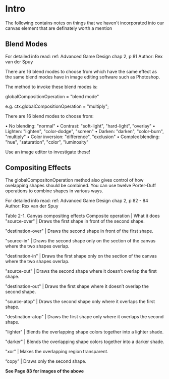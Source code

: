 # Intro

The following contains notes on things that we haven't incorporated into our canvas element that are definately worth a mention

## Blend Modes

For detailed info read:
ref: Advanced Game Design chap 2, p 81
Author: Rex van der Spuy

There are 16 blend modes to choose from which have the same effect as the same blend modes have in image editing software such as Photoshop.

The method to invoke these blend modes is:

globalCompositionOperation = "blend mode"

e.g. ctx.globalCompositionOperation = "multiply";

There are 16 blend modes to choose from:

• No blending: "normal"
• Contrast: "soft-light", "hard-light", "overlay"
• Lighten: "lighten", "color-dodge", "screen"
• Darken: "darken", "color-burn", "multiply"
• Color inversion: "difference", "exclusion"
• Complex blending: "hue", "saturation", "color", "luminosity"

Use an image editor to investigate these!

## Compositing Effects

The globalCompositonOperation method also gives control of how ovelapping shapes should be combined. You can use twelve Porter-Duff operations to combine shapes in various ways.

For detailed info read:
ref: Advanced Game Design chap 2, p 82 - 84
Author: Rex van der Spuy

Table 2-1. Canvas compositing effects
Composite operation | What it does
"source-over" | Draws the first shape in front of the second shape.

"destination-over" | Draws the second shape in front of the first shape.

"source-in" | Draws the second shape only on the section of the canvas
where the two shapes overlap.

"destination-in" | Draws the first shape only on the section of the canvas
where the two shapes overlap.

"source-out" | Draws the second shape where it doesn’t overlap the first shape.

"destination-out" | Draws the first shape where it doesn’t overlap the second shape.

"source-atop" | Draws the second shape only where it overlaps the first shape.

"destination-atop" | Draws the first shape only where it overlaps the second shape.

"lighter" | Blends the overlapping shape colors together into a lighter shade.

"darker" | Blends the overlapping shape colors together into a darker shade.

"xor" | Makes the overlapping region transparent.

“copy” | Draws only the second shape.

**See Page 83 for images of the above**
